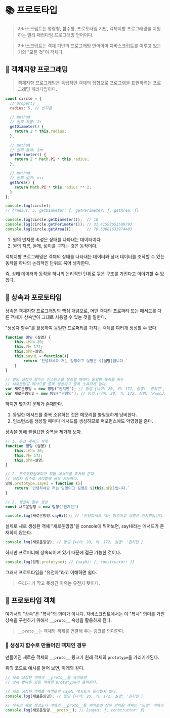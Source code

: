 # 📚 프로토타입

> 자바스크립트는 명령형, 함수형, 프로토타입 기반, 객체지향 프로그래밍을 지원하는 멀티 패러다임 프로그래밍 언어이다.

> 자바스크립트는 객체 기반의 프로그래밍 언어이며 자바스크립트를 이루고 있는 거의 "모든 것"이 객체다.


## 🎀 객체지향 프로그래밍
> 객체지향 프로그래밍은 독립적인 객체의 집합으로 프로그램을 표현하려는 프로그래밍 패러다임이다.


```js
const circle = {
  // property
  radius: 5, // 반지름

  // method
  // 원의 지름: 2r
  getDiameter() {
    return 2 * this.radius;
  },

  // method
  // 원의 둘레: 2πr
  getPerimeter() {
    return 2 * Math.PI * this.radius;
  },

  // method
  // 원의 넓이: πrr
  getArea() {
    return Math.PI * this.radius ** 2;
  }
};

console.log(circle);
// {radius: 5, getDiameter: ƒ, getPerimeter: ƒ, getArea: ƒ}

console.log(circle.getDiameter());  // 10
console.log(circle.getPerimeter()); // 31.41592653589793
console.log(circle.getArea());      // 78.53981633974483
```

1. 원의 반지름 속성은 상태를 나타내는 데이터이다.
2. 원의 지름, 둘레, 넓이를 구하는 것은 동작이다.

객체지향 프로그래밍은 객체의 상태를 나타내는 데이터와 상태 데이터를 조작할 수 있는 동작을 하나의 논리적인 단위로 묶어 생각한다.

즉, 상태 데이터와 동작을 하나의 논리적인 단위로 묶은 구조를 가진다고 이야기할 수 있겠다.

## 🎀 상속과 포로토타입

상속은 객체지향 프로그래밍의 핵심 개념으로, 어떤 객체의 프로퍼티 또는 메서드를 다른 객체가 상속받아 그대로 사용할 수 있는 것을 말한다.

"생성자 함수"를 활용하여 동일한 프로퍼티를 가지는 객체를 여러개 생성할 수 있다.


```js
function 밍밍 (실명) {
    this.나이= 20;
    this.키= 172;
    this.실명=실명;
    this.sayHi = function(){
        return `안녕하세요 저는 밍밍이고 실명은 ${실명}입니다.`
    }
}

// 밍밍 생성자 함수는 인스턴스를 생성할 때마다 동일한 동작을 하는
// 새로운밍밍 메서드를 중복 생성하고 중복 소유하게 된다.
var 새로운밍밍 = new 밍밍("권지민"); // 밍밍 {나이: 20, 키: 172, 실명: '권지민', sayHi: ƒ}
var 새로운밍밍2 = new 밍밍("권밍밍"); // 밍밍 {나이: 20, 키: 172, 실명: 'KwonJimin', sayHi: ƒ}
```

하지만 몇가지 문제가 존재한다.

1. 동일한 메서드를 중복 소유하는 것은 메모리를 불필요하게 낭비한다.
2. 인스턴스를 생성할 때마다 메서드를 생성하므로 퍼포먼스에도 악영향을 준다.


상속을 통해 불필요한 중복을 제거해 보자.

```js
// 1. 우선 메서드 삭제
function 밍밍 (실명) {
    this.나이= 20;
    this.키= 172;
    this.실명=실명;
}

// 2. 프로토타입에다가 직접 메서드를 추가해 준다.
// 생성자 함수로 생성할때 공유 가능하다.
밍밍.prototype.sayHi = function (){
    return `안녕하세요 저는 밍밍이고 실명은 ${this.실명}입니다.`
}

// 3. 생성자 함수 생성
const 새로운밍밍 = new 밍밍("권지민")

console.log(새로운밍밍.sayHi()); // '안녕하세요 저는 밍밍이고 실명은 권지민입니다.'
```

실제로 새로 생성된 객체 "새로운밍밍"을 console에 찍어보면, sayHi라는 메서드가 존재하지 않는다.
```js
console.log(새로운밍밍); // 밍밍 {나이: 20, 키: 172, 실명: '권지민'}
```

하지만 프로퍼티에 상속되어져 있기 때문에 접근 가능한 것이다.
```js
console.log(밍밍.prototype); // {sayHi: ƒ, constructor: ƒ}
```

그래서 프로토타입을 "유전자"라고 이해하면 쉽다.

> 우리가 키 작고 못생긴 이유는 유전자 탓이다.



## 🎀 프로토타입 객체


여기서의 "상속"은 "복사"의 의미가 아니다. 자바스크립트에서는 이 "복사" 의미를 가진 상속을 구현하기 위해서 `__proto__` 속성을 활용하게 된다.

> `__proto__`는 객체와 객체를 연결해 주는 링크를 의미한다.

### 📌 생성자 함수로 만들어진 객체인 경우
만들어진 새로운 객체의 `__proto__` 링크가 원래 객체의 `prototype`을 가리키게된다.

위의 코드로 예시를 들어 보면, 아래와 같다.
```js
// 새로 생성된 객체의 __proto__를 찍어보면
// 상속 받아온 밍밍 객체의 prototype이 출력된다.

// 새로 생성된 객체를 찍어보면 sayHi 메서드가 들어있지 않다.
console.log(새로운밍밍); // 밍밍 {나이: 20, 키: 172, 실명: '권지민'}

// 하지만 새로 생성도니 객체의 __proto__를 찍어보면 상속 받아온 객체인 "밍밍" 객체의 prototype을 가리키고 있기 때문에, sayHi 메서드가 출력된다.
console.log(새로운밍밍.__proto__); // {sayHi: ƒ, constructor: ƒ}
```
